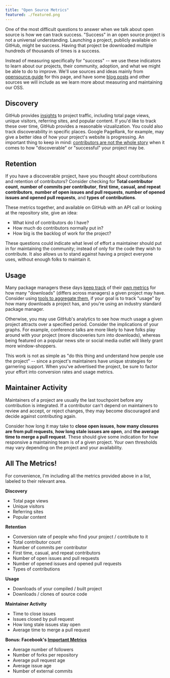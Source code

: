```yaml
---
title: "Open Source Metrics"
featured: ./featured.png
---
```


One of the most difficult questions to answer when we talk about open source is how we can track success. "Success" in an open source project is not a universal understanding. Launching a project, publicly available on GitHub, might be success. Having that project be downloaded multiple hundreds of thousands of times is a success. 

Instead of measuring specifically for "success" -- we use these indicators to learn about our projects, their community, adoption, and what we might be able to do to improve. We'll use sources and ideas mainly from [opensource.guide](https://opensource.guide/metrics/) for this page, and have some [blog posts](https://opensource.com/business/14/10/head-of-open-source-facebook-oscon) and other sources we will include as we learn more about measuring and maintaining our OSS.


## Discovery

GitHub provides [insights](https://help.github.com/articles/about-repository-graphs/#traffic) to project traffic, including total page views, unique visitors, referring sites, and popular content. If you'd like to track these over time, GitHub provides a reasonable vizualization. You could also track discoverability in specific places. Google PageRank, for example, may give a better idea of how your project's website is progressing. An important thing to keep in mind: [contributors are not the whole story](https://opensource.com/business/16/6/pirate-metrics) when it comes to how "discoverable" or "successful" your project may be.

## Retention

If you have a discoverable project, have you thought about contributions and retention of contributors? Consider checking for **Total contributor count**, **number of commits per contributor**, **first time, casual, and repeat contributors**, **number of open issues and pull requests**, **number of opened issues and opened pull requests**, and **types of contributions**.

These metrics together, and available on GitHub with an API call or looking at the repository site, give an idea:
- What kind of contributors do I have?
- How much do contributors normally put in?
- How big is the backlog of work for the project?

These questions could indicate what level of effort a maintainer should put in for maintaining the community; instead of only for the code they wish to contribute. It also allows us to stand against having a project everyone uses, without enough folks to maintain it.

## Usage 

Many package managers these days [keep track](https://RubyGems.org) of their [own metrics](https://npmjs.com) for how many "downloads" (differs across managers) a given project may have. Consider using [tools to aggregate them](https://libraries.io), if your goal is to track "usage" by how many downloads a project has, and you're using an industry standard package manager.

Otherwise, you may use GitHub's analytics to see how much usage a given project attracts over a specified period. Consider the implications of your graphs. For example, conference talks are more likely to have folks play around with your project (more discoveries turn into downloads), whereas being featured on a popular news site or social media outlet will likely grant more window-shoppers.

This work is not as simple as "do this thing and understand how people use the project" -- since a project's maintainers have unique strategies for garnering support. When you've advertised the project, be sure to factor your effort into conversion rates and usage metrics.

## Maintainer Activity

Maintainers of a project are usually the last touchpoint before any contribution is integrated. If a contributor can't depend on maintainers to review and accept, or reject changes, they may become discouraged and decide against contributing again.

Consider how long it may take to **close open issues**, **how many closures are from pull requests**, **how long stale issues are open**, and **the average time to merge a pull request**. These should give some indication for how responsive a maintaining team is of a given project. Your own thresholds may vary depending on the project and your availability.

## All The Metrics!

For convenience, I'm including all the metrics provided above in a list, labeled to their relevant area.

**Discovery**
- Total page views
- Unique visitors
- Referring sites
- Popular content

**Retention**
- Conversion rate of people who find your project / contribute to it
- Total contributor count
- Number of commits per contributor
- First time, casual, and repeat contributors
- Number of open issues and pull requests
- Number of opened issues and opened pull requests
- Types of contributions

**Usage**
- Downloads of your compiled / built project
- Downloads / clones of source code

**Maintainer Activity**
- Time to close issues
- Issues closed by pull request
- How long stale issues stay open
- Average time to merge a pull request

**Bonus: Facebook's [Important Metrics](https://opensource.com/business/14/10/head-of-open-source-facebook-oscon)**
- Average number of followers
- Number of forks per repository
- Average pull request age
- Average issue age
- Number of external commits
